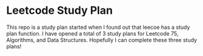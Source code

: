 # Leetcode Study Plan

This repo is a study plan started when I found out that leecoe has a study plan function.
I have opened a total of 3 study plans for Leetcode 75, Algorithms, and Data Structures. Hopefully I can complete these three study plans!